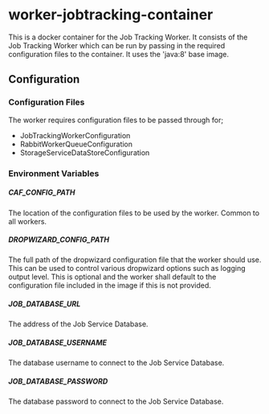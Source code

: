 # worker-jobtracking-container

This is a docker container for the Job Tracking Worker. It consists of the Job Tracking Worker which can be run by passing in the required configuration files to the container. It uses the 'java:8' base image.

## Configuration

### Configuration Files
The worker requires configuration files to be passed through for;

* JobTrackingWorkerConfiguration
* RabbitWorkerQueueConfiguration
* StorageServiceDataStoreConfiguration

### Environment Variables
##### CAF\_CONFIG\_PATH
The location of the configuration files to be used by the worker. Common to all workers.

##### DROPWIZARD\_CONFIG\_PATH
The full path of the dropwizard configuration file that the worker should use. This can be used to control various dropwizard options such as logging output level. This is optional and the worker shall default to the configuration file included in the image if this is not provided.

##### JOB\_DATABASE\_URL
The address of the Job Service Database.

##### JOB\_DATABASE\_USERNAME
The database username to connect to the Job Service Database.

##### JOB_DATABASE_PASSWORD
The database password to connect to the Job Service Database.
